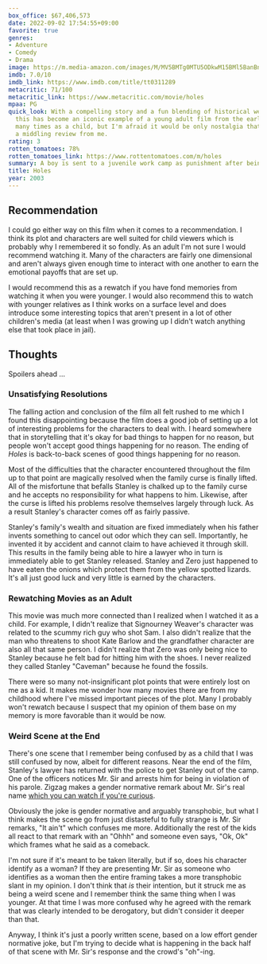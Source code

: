 ```yaml
---
box_office: $67,406,573
date: 2022-09-02 17:54:55+09:00
favorite: true
genres:
- Adventure
- Comedy
- Drama
image: https://m.media-amazon.com/images/M/MV5BMTg0MTU5ODkwM15BMl5BanBnXkFtZTYwMzgxNzY3._V1_SX800.webp
imdb: 7.0/10
imdb_link: https://www.imdb.com/title/tt0311289
metacritic: 71/100
metacritic_link: https://www.metacritic.com/movie/holes
mpaa: PG
quick_look: With a compelling story and a fun blending of historical western style and modern penal servitude,
  this has become an iconic example of a young adult film from the early 2000s. I saw this movie uncountably
  many times as a child, but I'm afraid it would be only nostalgia that could elevate this movie beyond
  a middling review from me.
rating: 3
rotten_tomatoes: 78%
rotten_tomatoes_link: https://www.rottentomatoes.com/m/holes
summary: A boy is sent to a juvenile work camp as punishment after being mistakenly arrested
title: Holes
year: 2003
---
```

## Recommendation

I could go either way on this film when it comes to a recommendation. I think its plot and characters are well suited for child viewers which is probably why I remembered it so fondly. As an adult I'm not sure I would recommend watching it. Many of the characters are fairly one dimensional and aren't always given enough time to interact with one another to earn the emotional payoffs that are set up.

I would recommend this as a rewatch if you have fond memories from watching it when you were younger. I would also recommend this to watch with younger relatives as I think works on a surface level and does introduce some interesting topics that aren't present in a lot of other children's media (at least when I was growing up I didn't watch anything else that took place in jail).

## Thoughts

Spoilers ahead ...

### Unsatisfying Resolutions

The falling action and conclusion of the film all felt rushed to me which I found this disappointing because the film does a good job of setting up a lot of interesting problems for the characters to deal with. I heard somewhere that in storytelling that it's okay for bad things to happen for no reason, but people won't accept good things happening for no reason. The ending of _Holes_ is back-to-back scenes of good things happening for no reason.

Most of the difficulties that the character encountered throughout the film up to that point are magically resolved when the family curse is finally lifted. All of the misfortune that befalls Stanley is chalked up to the family curse and he accepts no responsibility for what happens to him. Likewise, after the curse is lifted his problems resolve themselves largely through luck. As a result Stanley's character comes off as fairly passive.

Stanley's family's wealth and situation are fixed immediately when his father invents something to cancel out odor which they can sell. Importantly, he invented it by accident and cannot claim to have achieved it through skill. This results in the family being able to hire a lawyer who in turn is immediately able to get Stanley released. Stanley and Zero just happened to have eaten the onions which protect them from the yellow spotted lizards. It's all just good luck and very little is earned by the characters.

### Rewatching Movies as an Adult

This movie was much more connected than I realized when I watched it as a child. For example, I didn't realize that Signourney Weaver's character was related to the scummy rich guy who shot Sam. I also didn't realize that the man who threatens to shoot Kate Barlow and the grandfather character are also all that same person. I didn't realize that Zero was only being nice to Stanley because he felt bad for hitting him with the shoes. I never realized they called Stanley "Caveman" because he found the fossils.

There were so many not-insignificant plot points that were entirely lost on me as a kid. It makes me wonder how many movies there are from my childhood where I've missed important pieces of the plot. Many I probably won't rewatch because I suspect that my opinion of them base on my memory is more favorable than it would be now.

### Weird Scene at the End

There's one scene that I remember being confused by as a child that I was still confused by now, albeit for different reasons. Near the end of the film, Stanley's lawyer has returned with the police to get Stanley out of the camp. One of the officers notices Mr. Sir and arrests him for being in violation of his parole. Zigzag makes a gender normative remark about Mr. Sir's real name [which you can watch if you're curious](https://youtu.be/xP54BzyK8TI?t=22).

Obviously the joke is gender normative and arguably transphobic, but what I think makes the scene go from just distasteful to fully strange is Mr. Sir remarks, "It ain't" which confuses me more. Additionally the rest of the kids all react to that remark with an "Ohhh" and someone even says, "Ok, Ok" which frames what he said as a comeback.

I'm not sure if it's meant to be taken literally, but if so, does his character identify as a woman? If they are presenting Mr. Sir as someone who identifies as a woman then the entire framing takes a more transphobic slant in my opinion. I don't think that _is_ their intention, but it struck me as being a weird scene and I remember think the same thing when I was younger. At that time I was more confused why he agreed with the remark that was clearly intended to be derogatory, but didn't consider it deeper than that.

Anyway, I think it's just a poorly written scene, based on a low effort gender normative joke, but I'm trying to decide what is happening in the back half of that scene with Mr. Sir's response and the crowd's "oh"-ing.

